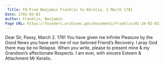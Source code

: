 ```yaml
---
 Title: FO-From Benjamin Franklin to Kéralio, 2 March 1781
Date: 1781-03-02
Author: Franklin, Benjamin
Page URL: https://founders.archives.gov/documents/Franklin/01-34-02-0313
---
```


Dear Sir,
Passy, March 2. 1781
You have given me infinite Pleasure by the Good News you have sent me of our beloved Friend’s Recovery. I pray God there may be no Relapse. When you write, please to present mine & my Grandson’s affectionate Respects.
I am ever, with sincere Esteem & Attachment
Mr Keralio.

